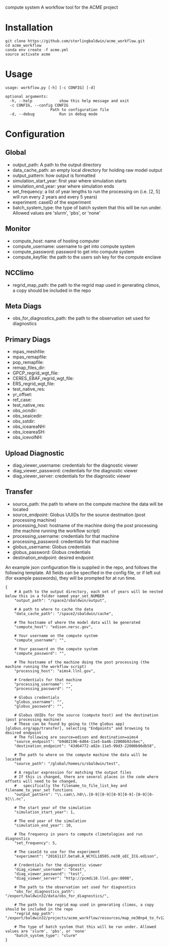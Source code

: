 compute system
A workflow tool for the ACME project

# Installation

    git clone https://github.com/sterlingbaldwin/acme_workflow.git
    cd acme_workflow
    conda env create -f acme.yml
    source activate acme


# Usage

    usage: workflow.py [-h] [-c CONFIG] [-d]

    optional arguments:
      -h, --help            show this help message and exit
      -c CONFIG, --config CONFIG
                        Path to configuration file
      -d, --debug           Run in debug mode

# Configuration
## Global
* output_path: A path to the output directory
* data_cache_path: an empty local directory for holding raw model output
* output_pattern: how output is formatted
* simulation_start_year: first year where simulation starts
* simulation_end_year: year where simulation ends
* set_frequency: a list of year lengths to run the processing on (i.e. [2, 5] will run every 2 years and every 5 years)
* experiment: caseID of the experiment
* batch_system_type: the type of batch system that this will be run under. Allowed values are 'slurm', 'pbs', or 'none'

## Monitor
* compute_host: name of hosting computer
* compute_username: username to get into compute system
* compute_password: password to get into compute system
* compute_keyfile: the path to the users ssh key for the compute enclave

## NCClimo
* regrid_map_path: the path to the regrid map used in generating climos, a copy should be included in the repo

## Meta Diags
* obs_for_diagnostics_path: the path to the observation set used for diagnostics

## Primary Diags
* mpas_meshfile:
* mpas_remapfile:
* pop_remapfile:
* remap_files_dir:
* GPCP_regrid_wgt_file:
* CERES_EBAF_regrid_wgt_file:
* ERS_regrid_wgt_file:
* test_native_res:
* yr_offset:
* ref_case:
* test_native_res:
* obs_ocndir:
* obs_seaicedir:
* obs_sstdir:
* obs_iceareaNH:
* obs_iceareaSH:
* obs_icevolNH:

## Upload Diagnostic
* diag_viewer_username: credentials for the diagnostic viewer
* diag_viewer_password: credentials for the diagnostic viewer
* diag_viewer_server: credentials for the diagnostic viewer

## Transfer
* source_path: the path to where on the compute machine the data will be located
* source_endpoint: Globus UUIDs for the source destination (post processing machine)
* processing_host: hostname of the machine doing the post processing (the machine running the workflow script)
* processing_username: credentials for that machine
* processing_password: credentials for that machine
* globus_username: Globus credentials
* globus_password: Globus credentials
* destination_endpoint: desired endpoint



An example json configuration file is supplied in the repo, and follows the following template.
All fields can be specified in the config file, or if left out (for example passwords), they will be prompted for at run time.

    {
        # A path to the output directory, each set of years will be nested below this in a folder named year_set_NUMBER
        "output_path": "/space2/sbaldwin/output",

        # A path to where to cache the data
        "data_cache_path": "/space2/sbaldwin/cache",

        # The hostname of where the model data will be generated
        "compute_host": "edison.nersc.gov",

        # Your username on the compute system
        "compute_username": "",

        # Your password on the compute system 
        "compute_password": "",

        # The hostname of the machine doing the post processing (the machine running the workflow script)
        "processing_host": "aims4.llnl.gov",

        # Credentials for that machine
        "processing_username": "",
        "processing_password": "",

        # Globus credentials
        "globus_username": "",
        "globus_password": "",

        # Globus UUIDs for the source (compute host) and the destination (post processing machine)
        # These can be found by going to (the globus app)[globus.org/app/transfer], selecting "Endpoints" and browsing to desired endpoint
        # The following are source=edison and destination=aims4
        "source_endpoint": "b9d02196-6d04-11e5-ba46-22000b92c6ec",
        "destination_endpoint": "43d64772-a82e-11e5-99d3-22000b96db58",

        # The path to where on the compute machine the data will be located
        "source_path": "/global/homes/s/sbaldwin/test",

        # A regular expression for matching the output files
        # If this is changed, there are several places in the code where offsets will need to be changed,
        #   specifically the filename_to_file_list_key and filename_to_year_set functions
        "output_pattern": "\\.cam\\.h0\\.[0-9][0-9][0-9][0-9]-[0-9][0-9]\\.nc",

        # The start year of the simulation
        "simulation_start_year": 1,

        # The end year of the simulation
        "simulation_end_year": 10,

        # The frequency in years to compute climotologies and run diagnostics
        "set_frequency": 5,

        # The caseId to use for the experiment
        "experiment": "20161117.beta0.A_WCYCL1850S.ne30_oEC_ICG.edison",

        # Credentials for the diagnostic viewer
        "diag_viewer_username": "btest",
        "diag_viewer_password": "test",
        "diag_viewer_server": "http://pcmdi10.llnl.gov:8008",

        # The path to the observation set used for diagnostics
        "obs_for_diagnostics_path": "/export/baldwin32/data/obs_for_diagnostics/",

        # The path to the regrid map used in generating climos, a copy should be included in the repo
        "regrid_map_path": "/export/baldwin32/projects/acme_workflow/resources/map_ne30np4_to_fv129x256_aave.20150901.nc",

        # The type of batch system that this will be run under. Allowed values are 'slurm', 'pbs', or 'none'
        "batch_system_type": "slurm"
    }
